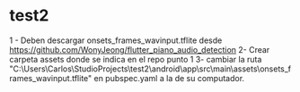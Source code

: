 # test2

1 - Deben descargar onsets_frames_wavinput.tflite desde https://github.com/WonyJeong/flutter_piano_audio_detection
2- Crear carpeta assets donde se indica en el repo punto 1
3- cambiar la ruta "C:\Users\Carlos\StudioProjects\test2\android\app\src\main\assets\onsets_frames_wavinput.tflite" en pubspec.yaml a la de su computador.
